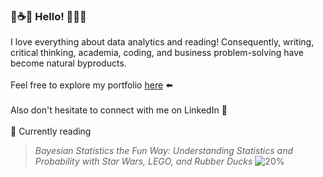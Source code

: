 <!--
**gizemoge/gizemoge** is a ✨ _special_ ✨ repository because its `README.md` (this file) appears on your GitHub profile.

Here are some ideas to get you started:

- 🔭 I’m currently working on ...
- 🌱 I’m currently learning ...
- 👯 I’m looking to collaborate on ...
- 🤔 I’m looking for help with ...
- 💬 Ask me about ...
- 📫 How to reach me: ...
- 😄 Pronouns: ...
- ⚡ Fun fact: ...
-->

### 🐌☕🍂 Hello! 🌼🍊📙



I love everything about data analytics and reading! Consequently, writing, critical thinking, academia, coding, and business problem-solving have become natural byproducts.
<br><br/>
Feel free to explore my portfolio [here](https://gizemoge.github.io/) ⬅️
<br><br/>
Also don't hesitate to connect with me on LinkedIn 💬
<br><br/>
📖 Currently reading <br/>
 > *Bayesian Statistics the Fun Way: Understanding Statistics and Probability with Star Wars, LEGO, and Rubber Ducks*    ![20%](https://geps.dev/progress/20)

